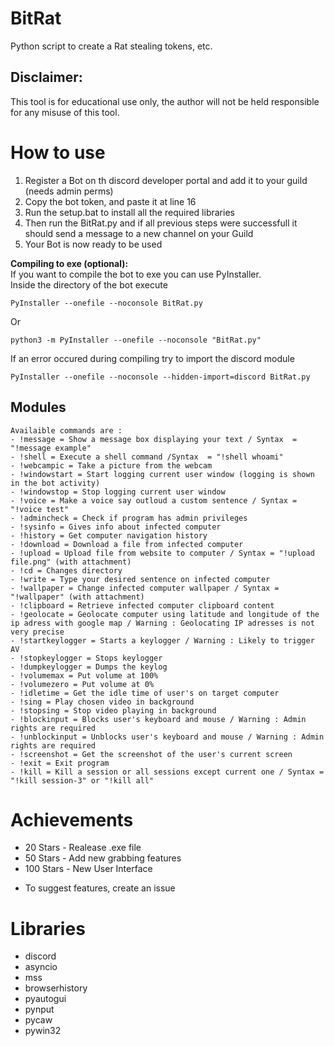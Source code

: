 # BitRat
Python script to create a Rat stealing tokens, etc.

## **Disclaimer:**

This tool is for educational use only, the author will not be held responsible for any misuse of this tool.


# How to use
1. Register a Bot on th discord developer portal and add it to your guild (needs admin perms)
2. Copy the bot token, and paste it at line 16
3. Run the setup.bat to install all the required libraries
4. Then run the BitRat.py and if all previous steps were successfull it should send a message to a new channel on your Guild
5. Your Bot is now ready to be used

**Compiling to exe (optional):**\
If you want to compile the bot to exe you can use PyInstaller.\
Inside the directory of the bot execute 
```
PyInstaller --onefile --noconsole BitRat.py
```
Or 
``` 
python3 -m PyInstaller --onefile --noconsole "BitRat.py"
```
If an error occured during compiling try to import the discord module 
```
PyInstaller --onefile --noconsole --hidden-import=discord BitRat.py
```

## **Modules**
```
Availaible commands are :
- !message = Show a message box displaying your text / Syntax  = "!message example"
- !shell = Execute a shell command /Syntax  = "!shell whoami"
- !webcampic = Take a picture from the webcam
- !windowstart = Start logging current user window (logging is shown in the bot activity)
- !windowstop = Stop logging current user window 
- !voice = Make a voice say outloud a custom sentence / Syntax = "!voice test"
- !admincheck = Check if program has admin privileges
- !sysinfo = Gives info about infected computer
- !history = Get computer navigation history
- !download = Download a file from infected computer
- !upload = Upload file from website to computer / Syntax = "!upload file.png" (with attachment)
- !cd = Changes directory
- !write = Type your desired sentence on infected computer
- !wallpaper = Change infected computer wallpaper / Syntax = "!wallpaper" (with attachment)
- !clipboard = Retrieve infected computer clipboard content
- !geolocate = Geolocate computer using latitude and longitude of the ip adress with google map / Warning : Geolocating IP adresses is not very precise
- !startkeylogger = Starts a keylogger / Warning : Likely to trigger AV 
- !stopkeylogger = Stops keylogger
- !dumpkeylogger = Dumps the keylog
- !volumemax = Put volume at 100%
- !volumezero = Put volume at 0%
- !idletime = Get the idle time of user's on target computer
- !sing = Play chosen video in background
- !stopsing = Stop video playing in background
- !blockinput = Blocks user's keyboard and mouse / Warning : Admin rights are required
- !unblockinput = Unblocks user's keyboard and mouse / Warning : Admin rights are required
- !screenshot = Get the screenshot of the user's current screen
- !exit = Exit program
- !kill = Kill a session or all sessions except current one / Syntax = "!kill session-3" or "!kill all"
```

# Achievements

- 20 Stars - Realease .exe file
- 50 Stars - Add new grabbing features
- 100 Stars - New User Interface

* To suggest features, create an issue

# Libraries
- discord
- asyncio
- mss
- browserhistory
- pyautogui
- pynput
- pycaw
- pywin32
